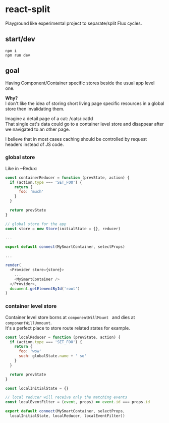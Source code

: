 # react-split

Playground like experimental project to separate/split Flux cycles.

## start/dev

```
npm i
npm run dev
```

## goal

Having Component/Container specific stores beside the usual app level one.  

**Why?**  
I don't like the idea of storing short living page specific resources in a global store then invalidating them.  

Imagine a detail page of a cat:  /cats/:catId  
That single cat's data could go to a container level store and disappear after we navigated to an other page.

I believe that in most cases caching should be controlled by request headers instead of JS code.

### global store

Like in ~Redux:  
```js
const containerReducer = function (prevState, action) {
  if (action.type === 'SET_FOO') {
    return {
      foo: 'much'
    }
  }

  return prevState
}

// global store for the app
const store = new Store(initialState = {}, reducer)

...

export default connect(MySmartContainer, selectProps)

...

render(
  <Provider store={store}>
    ...
    <MySmartContainer />
  </Provider>,
  document.getElementById('root')
)
```

### container level store

Container level store borns at `componentWillMount ` and dies at `componentWillUnmount`.  
It's a perfect place to store route related states for example.

```js
const localReducer = function (prevState, action) {
  if (action.type === 'SET_FOO') {
    return {
      foo: 'wow'
      such: globalState.name + ' so'
    }
  }

  return prevState
}

const localInitialState = {}

// local reducer will receive only the matching events
const localEventFilter = (event, props) => event.id === props.id

export default connect(MySmartContainer, selectProps,
  localInitialState, localReducer, localEventFilter))
```
